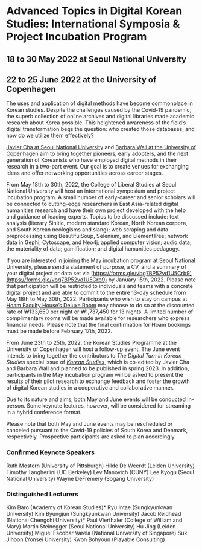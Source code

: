 # Advanced Topics in Digital Korean Studies: International Symposia & Project Incubation Program
## 18 to 30 May 2022 at Seoul National University
## 22 to 25 June 2022 at the University of Copenhagen

The uses and application of digital methods have become commonplace in Korean studies. Despite the challenges caused by the Covid-19 pandemic, the superb collection of online archives and digital libraries made academic research about Korea possible. This heightened awareness of the field’s digital transformation begs the question: who created those databases, and how do we utilize them effectively?

[Javier Cha at Seoul National University](https://cls.snu.ac.kr/node/99) and [Barbara Wall at the University of Copenhagen](https://ccrs.ku.dk/staff/?pure=en/persons/583023) aim to bring together pioneers, early adopters, and the next generation of Koreanists who have employed digital methods in their research in a two-part event. Our goal is to create venues for exchanging ideas and offer networking opportunities across career stages.

From May 18th to 30th, 2022, the College of Liberal Studies at Seoul National University will host an international symposium and project incubation program. A small number of early-career and senior scholars will be connected to cutting-edge researchers in East Asia-related digital humanities research and have their own project developed with the help and guidance of leading experts. Topics to be discussed include: text analysis (literary Sinitic, modern standard Korean, North Korean corpora, and South Korean neologisms and slang); web scraping and data preprocessing using BeautifulSoup, Selenium, and ElementTree; network data in Gephi, Cytoscape, and Neo4j; applied computer vision; audio data; the materiality of data; gamification; and digital humanities pedagogy.

If you are interested in joining the May incubation program at Seoul National University, please send a statement of purpose, a CV, and a summary of your digital project or data set via [https://forms.gle/vbg7BP52vd1U5Crb9](https://forms.gle/vbg7BP52vd1U5Crb9) by January 15th, 2022. Please note that participation will be restricted to individuals and teams with a concrete digital project and are able to commit to the entire 13-day schedule from May 18th to May 30th, 2022. Participants who wish to stay on campus at [Hoam Faculty House’s Deluxe Room](https://www.hoam.ac.kr/eng/rooms/deluxe.php) may choose to do so at the discounted rate of ₩133,650 per night or ₩1,737,450 for 13 nights. A limited number of complimentary rooms will be made available for researchers who express financial needs. Please note that the final confirmation for Hoam bookings must be made before February 17th, 2022.

From June 23th to 25th, 2022, the Korean Studies Programme at the University of Copenhagen will host a follow-up event. The June event intends to bring together the contributors to *The Digital Turn in Korean Studies* special issue of [*Korean Studies*](https://uhpress.hawaii.edu/title/ks/), which is co-edited by Javier Cha and Barbara Wall and planned to be published in spring 2023. In addition, participants in the May incubation program will be asked to present the results of their pilot research to exchange feedback and foster the growth of digital Korean studies in a cooperative and collaborative manner.

Due to its nature and aims, both May and June events will be conducted in-person. Some keynote lectures, however, will be considered for streaming in a hybrid conference format.

Please note that both May and June events may be rescheduled or canceled pursuant to the Covid-19 policies of South Korea and Denmark, respectively. Prospective participants are asked to plan accordingly.

### Confirmed Keynote Speakers
Ruth Mostern (University of Pittsburgh)
Hilde De Weerdt (Leiden University)
Timothy Tangherlini (UC Berkeley)
Lev Manovich (CUNY)
Lee Kyogu (Seoul National University)
Wayne DeFremery (Sogang University)

### Distinguished Lecturers
Kim Baro (Academy of Korean Studies)*
Ryu Intae (Sungkyunkwan University)
Kim Byungjun (Sungkyunkwan University)
Jacob Reidhead (National Chengchi University)*
Paul Vierthaler (College of William and Mary)
Martin Steinegger (Seoul National University)
Hu Jing (Leiden University)
Miguel Escobar Varela (National University of Singapore)
Suk Jihoon (Yonsei University)
Kwon Bohyoun (Playable Consulting)
